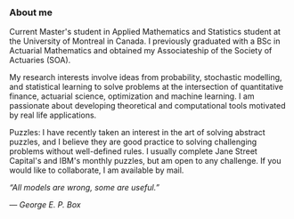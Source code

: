 ### About me

Current Master's student in Applied Mathematics and Statistics student at the University of Montreal in Canada. I previously graduated with a BSc in Actuarial Mathematics and obtained my Associateship of the Society of Actuaries (SOA).

My research interests involve ideas from probability, stochastic modelling, and statistical learning to solve problems at the intersection of quantitative finance, actuarial science, optimization and machine learning. I am passionate about developing theoretical and computational tools motivated by real life applications.

Puzzles: I have recently taken an interest in the art of solving abstract puzzles, and I believe they are good practice to solving challenging problems without well-defined rules. I usually complete Jane Street Capital's and IBM's monthly puzzles, but am open to any challenge. If you would like to collaborate, I am available by mail.

<em>“All models are wrong, some are useful.”<em>

— George E. P. Box

